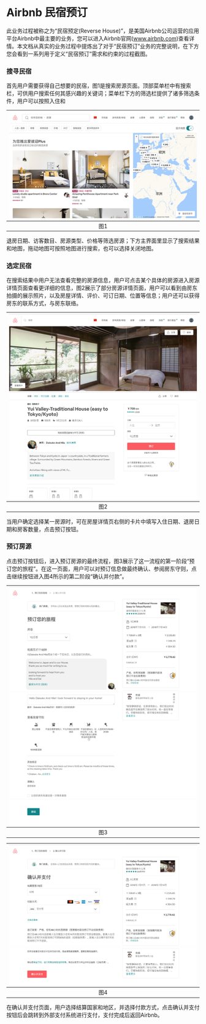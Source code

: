 # Airbnb 民宿预订

此业务过程被称之为“民宿预定(Reverse House)”，是美国Airbnb公司运营的应用平台Airbnb中最主要的业务，您可以进入Airbnb官网(www.airbnb.com)查看详情。本文档从真实的业务过程中提炼出了对于“民宿预订”业务的完整说明，在下方您会看到一系列用于定义“民宿预订”需求和约束的过程截图。

### 搜寻民宿

首先用户需要获得自己想要的民宿，图1是搜索房源页面。顶部菜单栏中有搜索栏，可供用户搜索任何其感兴趣的关键词；菜单栏下方的筛选栏提供了诸多筛选条件，用户可以按照入住和

| ![image-20180509150331908](/Airbnb民宿预订业务建模练习/assets/Airbnb1.png) |
| :----------------------------------------------------------: |
|                             图1                              |

退房日期、访客数目、房源类型、价格等筛选房源；下方主界面里显示了搜索结果和地图，拖动地图可按照地图进行搜索，也可以选择关闭地图。

### 选定民宿

在搜索结果中用户无法查看完整的房源信息，用户可点击某个具体的房源进入房源详情页面查看更详细的信息，图2展示了部分房源详情页面，用户可以看到由房东拍摄的展示照片，以及房屋详情、评价、可订日期、位置等信息；用户还可以获得房东的联系方式，与房东联络。

| ![image-20180509151906439](/Airbnb民宿预订业务建模练习/assets/Airbnb2.png)![image-20180509151832521](/Airbnb民宿预订业务建模练习/assets/Airbnb3.png) |
| :----------------------------------------------------------: |
|                             图2                              |

当用户确定选择某一房源时，可在房屋详情页右侧的卡片中填写入住日期、退房日期和房客数量，点击预订按钮。

### 预订房源

点击预订按钮后，进入预订房源的最终流程，图3展示了这一流程的第一阶段“预订您的旅程”。在这一页面，用户可以对预订信息做最终确认、参阅房东守则，点击继续按钮进入图4所示的第二阶段“确认并付款”。

| ![image-20180509152555415](/Airbnb民宿预订业务建模练习/assets/Airbnb4.png)![image-20180509152649877](/Airbnb民宿预订业务建模练习/assets/Airbnb5.png)![image-20180509152712899](/Airbnb民宿预订业务建模练习/assets/Airbnb6.png) |
| :----------------------------------------------------------: |
|                             图3                              |

| ![image-20180509153137500](/Airbnb民宿预订业务建模练习/assets/Airbnb7.png)![image-20180509153216162](/Airbnb民宿预订业务建模练习/assets/Airbnb8.png) |
| :----------------------------------------------------------: |
|                             图4                              |

在确认并支付页面，用户选择结算国家和地区，并选择付款方式，点击确认并支付按钮后会跳转到外部支付系统进行支付，支付完成后返回Airbnb。